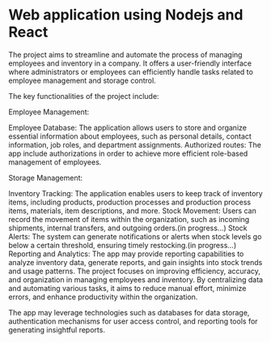 # Web application using Nodejs and React 

The project aims to streamline and automate the process of managing employees and inventory in a company. It offers a user-friendly interface where administrators or employees can efficiently handle tasks related to employee management and storage control.

The key functionalities of the project include:

Employee Management:

Employee Database: The application allows users to store and organize essential information about employees, such as personal details, contact information, job roles, and department assignments.
Authorized routes: The app include authorizations in order to achieve more efficient role-based management of employees.

Storage Management:

Inventory Tracking: The application enables users to keep track of inventory items, including products, production processes and production process items, materials, item descriptions, and more.
Stock Movement: Users can record the movement of items within the organization, such as incoming shipments, internal transfers, and outgoing orders.(in progress...)
Stock Alerts: The system can generate notifications or alerts when stock levels go below a certain threshold, ensuring timely restocking.(in progress...)
Reporting and Analytics: The app may provide reporting capabilities to analyze inventory data, generate reports, and gain insights into stock trends and usage patterns.
The project focuses on improving efficiency, accuracy, and organization in managing employees and inventory. By centralizing data and automating various tasks, it aims to reduce manual effort, minimize errors, and enhance productivity within the organization.

The app may leverage technologies such as databases for data storage, authentication mechanisms for user access control, and reporting tools for generating insightful reports.



